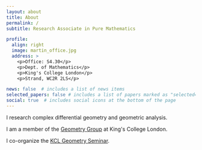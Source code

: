```yaml
---
layout: about
title: About
permalink: /
subtitle: Research Associate in Pure Mathematics

profile:
  align: right
  image: martin_office.jpg
  address: >
    <p>Office: S4.30</p>
    <p>Dept. of Mathematics</p>
    <p>King's College London</p>
    <p>Strand, WC2R 2LS</p>

news: false  # includes a list of news items
selected_papers: false # includes a list of papers marked as "selected={true}"
social: true  # includes social icons at the bottom of the page
---
```


I research complex differential geometry and geometric analysis.

I am a member of the [Geometry Group](https://www.kcl.ac.uk/research/geometry) at King's College London.

I co-organize the [KCL Geometry Seminar](https://danielplatt.github.io/kcl-geometry-seminar.html).
